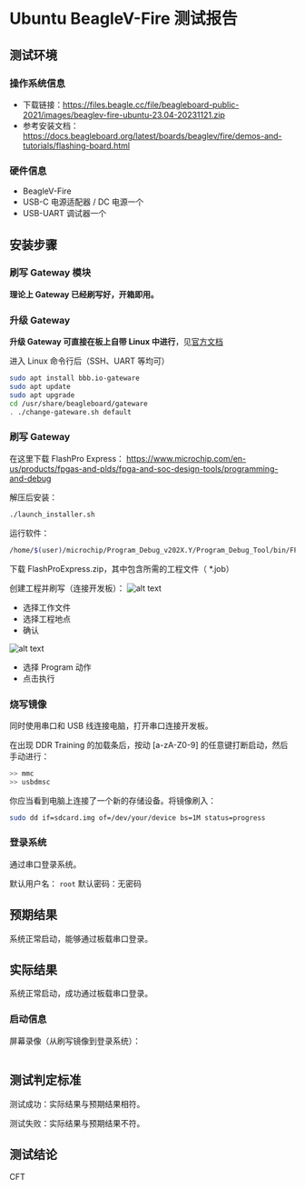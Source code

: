 # Ubuntu BeagleV-Fire 测试报告

## 测试环境

### 操作系统信息

- 下载链接：https://files.beagle.cc/file/beagleboard-public-2021/images/beaglev-fire-ubuntu-23.04-20231121.zip
- 参考安装文档：https://docs.beagleboard.org/latest/boards/beaglev/fire/demos-and-tutorials/flashing-board.html

### 硬件信息

- BeagleV-Fire
- USB-C 电源适配器 / DC 电源一个
- USB-UART 调试器一个

## 安装步骤

### 刷写 Gateway 模块

**理论上 Gateway 已经刷写好，开箱即用。**

### 升级 Gateway

**升级 Gateway 可直接在板上自带 Linux 中进行**，见[官方文档](https://docs.beagleboard.org/latest/boards/beaglev/fire/demos-and-tutorials/gateware/upgrade-gateware.html)

进入 Linux 命令行后（SSH、UART 等均可）
```bash
sudo apt install bbb.io-gateware
sudo apt update
sudo apt upgrade
cd /usr/share/beagleboard/gateware
. ./change-gateware.sh default
```

### 刷写 Gateway

在这里下载 FlashPro Express：
https://www.microchip.com/en-us/products/fpgas-and-plds/fpga-and-soc-design-tools/programming-and-debug

解压后安装：
```bash
./launch_installer.sh
```

运行软件：
```bash
/home/$(user)/microchip/Program_Debug_v202X.Y/Program_Debug_Tool/bin/FPExpress
```

下载 FlashProExpress.zip，其中包含所需的工程文件（ *.job）

创建工程并刷写（连接开发板）：
![alt text](image.png)
- 选择工作文件
- 选择工程地点
- 确认

![alt text](image-1.png)
- 选择 Program 动作
- 点击执行

### 烧写镜像

同时使用串口和 USB 线连接电脑，打开串口连接开发板。

在出现 DDR Training 的加载条后，按动 \[a-zA-Z0-9\] 的任意键打断启动，然后手动进行：
```bash
>> mmc
>> usbdmsc
```

你应当看到电脑上连接了一个新的存储设备。将镜像刷入：
```bash
sudo dd if=sdcard.img of=/dev/your/device bs=1M status=progress
```

### 登录系统

通过串口登录系统。

默认用户名： `root`
默认密码：无密码

## 预期结果

系统正常启动，能够通过板载串口登录。

## 实际结果

系统正常启动，成功通过板载串口登录。

### 启动信息

屏幕录像（从刷写镜像到登录系统）：


```log

```


## 测试判定标准

测试成功：实际结果与预期结果相符。

测试失败：实际结果与预期结果不符。

## 测试结论

CFT
